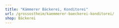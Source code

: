 ```yaml
---
title: "Kämmerer Bäckerei, Konditorei"
url: /grossostheim/kaemmerer-baeckerei-konditorei/
shop: Bäckerei
---
```

